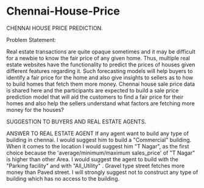 # Chennai-House-Price
CHENNAI HOUSE PRICE PREDICTION.

Problem Statement:

Real estate transactions are quite opaque sometimes and it may be difficult for a newbie to know the fair price of any given home. Thus, multiple real estate websites have the functionality to predict the prices of houses given different features regarding it. Such forecasting models will help buyers to identify a fair price for the home and also give insights to sellers as to how to build homes that fetch them more money. Chennai house sale price data is shared here and the participants are expected to build a sale price prediction model that will aid the customers to find a fair price for their homes and also help the sellers understand what factors are fetching more money for the houses?




SUGGESTION TO BUYERS AND REAL ESTATE AGENTS.

ANSWER TO REAL ESTATE AGENT
If any agent want to build any type of building in chennai. I would suggest him to build a "Commercial" building. When it comes to the location I would suggest him "T Nagar", as the first choice because the 'average/minimum/maximum sales_price' of "T Nagar" is higher than other Area. I would suggest the agent to build with the "Parking facility" and with "All_Utility" . Gravel type street fetches more money than Paved street. I will strongly suggest not to construct any type of building which has no access to the building.
